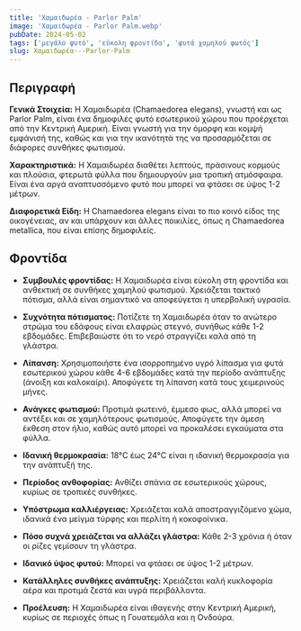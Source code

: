 ```yaml
---
title: 'Χαμαιδωρέα - Parlor Palm'
image: 'Χαμαιδωρέα - Parlor Palm.webp'
pubDate: 2024-05-02
tags: ['μεγάλο φυτό', 'εύκολη φροντίδα', 'φυτά χαμηλού φωτός']
slug: Χαμαιδωρέα---Parlor-Palm
---
```


**Περιγραφή**
----------------
**Γενικά Στοιχεία:**
Η Χαμαιδωρέα (Chamaedorea elegans), γνωστή και ως Parlor Palm, είναι ένα δημοφιλές φυτό εσωτερικού χώρου που προέρχεται από την Κεντρική Αμερική. Είναι γνωστή για την όμορφη και κομψή εμφάνισή της, καθώς και για την ικανότητά της να προσαρμόζεται σε διάφορες συνθήκες φωτισμού.

**Χαρακτηριστικά:**
Η Χαμαιδωρέα διαθέτει λεπτούς, πράσινους κορμούς και πλούσια, φτερωτά φύλλα που δημιουργούν μια τροπική ατμόσφαιρα. Είναι ένα αργά αναπτυσσόμενο φυτό που μπορεί να φτάσει σε ύψος 1-2 μέτρων.

**Διαφορετικά Είδη:**
Η Chamaedorea elegans είναι το πιο κοινό είδος της οικογένειας, αν και υπάρχουν και άλλες ποικιλίες, όπως η Chamaedorea metallica, που είναι επίσης δημοφιλείς.

**Φροντίδα**
--------------
* **Συμβουλές φροντίδας:** 
  Η Χαμαιδωρέα είναι εύκολη στη φροντίδα και ανθεκτική σε συνθήκες χαμηλού φωτισμού. Χρειάζεται τακτικό πότισμα, αλλά είναι σημαντικό να αποφεύγεται η υπερβολική υγρασία.

* **Συχνότητα πότισματος:** 
  Ποτίζετε τη Χαμαιδωρέα όταν το ανώτερο στρώμα του εδάφους είναι ελαφρώς στεγνό, συνήθως κάθε 1-2 εβδομάδες. Επιβεβαιώστε ότι το νερό στραγγίζει καλά από τη γλάστρα.

* **Λίπανση:** 
  Χρησιμοποιήστε ένα ισορροπημένο υγρό λίπασμα για φυτά εσωτερικού χώρου κάθε 4-6 εβδομάδες κατά την περίοδο ανάπτυξης (άνοιξη και καλοκαίρι). Αποφύγετε τη λίπανση κατά τους χειμερινούς μήνες.

* **Ανάγκες φωτισμού:** 
  Προτιμά φωτεινό, έμμεσο φως, αλλά μπορεί να αντέξει και σε χαμηλότερους φωτισμούς. Αποφύγετε την άμεση έκθεση στον ήλιο, καθώς αυτό μπορεί να προκαλέσει εγκαύματα στα φύλλα.

* **Ιδανική θερμοκρασία:** 
  18°C έως 24°C είναι η ιδανική θερμοκρασία για την ανάπτυξή της.

* **Περίοδος ανθοφορίας:**
  Ανθίζει σπάνια σε εσωτερικούς χώρους, κυρίως σε τροπικές συνθήκες.

* **Υπόστρωμα καλλιέργειας:**
  Χρειάζεται καλά αποστραγγιζόμενο χώμα, ιδανικά ένα μείγμα τύρφης και περλίτη ή κοκοφοίνικα.

* **Πόσο συχνά χρειάζεται να αλλάζει γλάστρα:** 
  Κάθε 2-3 χρόνια ή όταν οι ρίζες γεμίσουν τη γλάστρα.

* **Ιδανικό ύψος φυτού:** 
  Μπορεί να φτάσει σε ύψος 1-2 μέτρων.

* **Κατάλληλες συνθήκες ανάπτυξης:** 
  Χρειάζεται καλή κυκλοφορία αέρα και προτιμά ζεστά και υγρά περιβάλλοντα.

* **Προέλευση:**
  Η Χαμαιδωρέα είναι ιθαγενής στην Κεντρική Αμερική, κυρίως σε περιοχές όπως η Γουατεμάλα και η Ονδούρα.